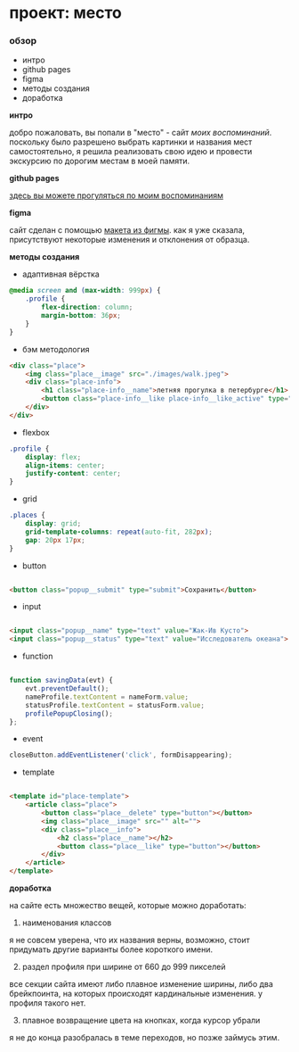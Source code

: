 # проект: место

### обзор

* интро
* github pages
* figma
* методы создания
* доработка

**интро**

добро пожаловать, вы попали в "место" - сайт *моих воспоминаний*. 
поскольку было разрешено выбрать картинки и названия мест самостоятельно, я решила реализовать свою идею и провести экскурсию по дорогим местам в моей памяти.

**github pages**

[здесь вы можете прогуляться по моим воспоминаниям](https://chaosyella.github.io/mesto/)

**figma**

сайт сделан с помощью [макета из фигмы](https://www.figma.com/file/bjyvbKKJN2naO0ucURl2Z0/JavaScript.-Sprint-5?node-id=0%3A1).
как я уже сказала, присутствуют некоторые изменения и отклонения от образца.

**методы создания**

* адаптивная вёрстка

```css
@media screen and (max-width: 999px) {
    .profile {
        flex-direction: column;
        margin-bottom: 36px;
    }
}
```

* бэм методология

```html
<div class="place">
    <img class="place__image" src="./images/walk.jpeg">
    <div class="place-info">
        <h1 class="place-info__name">летняя прогулка в петербурге</h1>
        <button class="place-info__like place-info__like_active" type="button"></button>
    </div>
</div>
```

* flexbox

```css
.profile {
    display: flex;
    align-items: center;
    justify-content: center;
}
```

* grid

```css
.places {
    display: grid;
    grid-template-columns: repeat(auto-fit, 282px);
    gap: 20px 17px;
}
```

* button

```html

<button class="popup__submit" type="submit">Сохранить</button>
```

* input

```html

<input class="popup__name" type="text" value="Жак-Ив Кусто">
<input class="popup__status" type="text" value="Исследователь океана">
```

* function

```js

function savingData(evt) {
    evt.preventDefault();
    nameProfile.textContent = nameForm.value;
    statusProfile.textContent = statusForm.value;
    profilePopupClosing();
};
```

* event

```js
closeButton.addEventListener('click', formDisappearing);
```

* template

```html

<template id="place-template">
    <article class="place">
        <button class="place__delete" type="button"></button>
        <img class="place__image" src="" alt="">
        <div class="place__info">
            <h2 class="place__name"></h2>
            <button class="place__like" type="button"></button>
        </div>
    </article>
</template>
```

**доработка**

на сайте есть множество вещей, которые можно доработать:

1. наименования классов

я не совсем уверена, что их названия верны, возможно, стоит придумать другие варианты более короткого имени.


2. раздел профиля при ширине от 660 до 999 пикселей

все секции сайта имеют либо плавное изменение ширины, либо два брейкпоинта, на которых происходят кардинальные изменения. у профиля такого нет.


3. плавное возвращение цвета на кнопках, когда курсор убрали

я не до конца разобралась в теме переходов, но позже займусь этим.